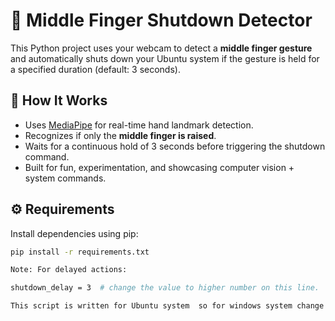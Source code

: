 # 🖕 Middle Finger Shutdown Detector

This Python project uses your webcam to detect a **middle finger gesture** and automatically shuts down your Ubuntu system if the gesture is held for a specified duration (default: 3 seconds).

## 🧠 How It Works

- Uses [MediaPipe](https://google.github.io/mediapipe/) for real-time hand landmark detection.
- Recognizes if only the **middle finger is raised**.
- Waits for a continuous hold of 3 seconds before triggering the shutdown command.
- Built for fun, experimentation, and showcasing computer vision + system commands.

## ⚙️ Requirements

Install dependencies using pip:

```bash
pip install -r requirements.txt

Note: For delayed actions:

shutdown_delay = 3  # change the value to higher number on this line.

This script is written for Ubuntu system  so for windows system change line number 45 in main.py to os.system("shutdown /s /t 1")

